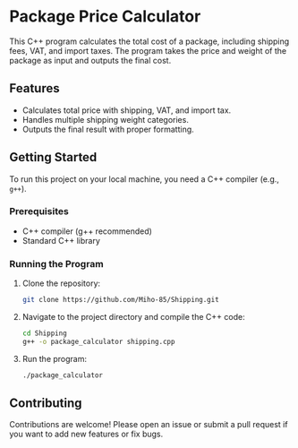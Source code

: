 # Package Price Calculator

This C++ program calculates the total cost of a package, including shipping fees, VAT, and import taxes. The program takes the price and weight of the package as input and outputs the final cost.

## Features
- Calculates total price with shipping, VAT, and import tax.
- Handles multiple shipping weight categories.
- Outputs the final result with proper formatting.

## Getting Started

To run this project on your local machine, you need a C++ compiler (e.g., `g++`).

### Prerequisites

- C++ compiler (g++ recommended)
- Standard C++ library

### Running the Program

1. Clone the repository:
   ```bash
   git clone https://github.com/Miho-85/Shipping.git
   ```

2. Navigate to the project directory and compile the C++ code:
   ```bash
   cd Shipping
   g++ -o package_calculator shipping.cpp
   ```

3. Run the program:
   ```bash
   ./package_calculator
   ```

## Contributing

Contributions are welcome! Please open an issue or submit a pull request if you want to add new features or fix bugs.
